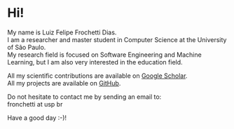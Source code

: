 # Hi!
My name is Luiz Felipe Frochetti Dias. <br>
I am a researcher and master student in Computer Science at the University of São Paulo.<br>
My research field is focused on Software Engineering and Machine Learning, but I am also very interested in the education field.<br>

All my scientific contributions are available on <a href="https://scholar.google.com.br/citations?user=-6jIjG8AAAAJ">Google Scholar</a>.<br>
All my projects are available on <a href="https://github.com/fronchetti">GitHub</a>.

Do not hesitate to contact me by sending an email to:<br>
fronchetti at usp br

Have a good day :-)!
